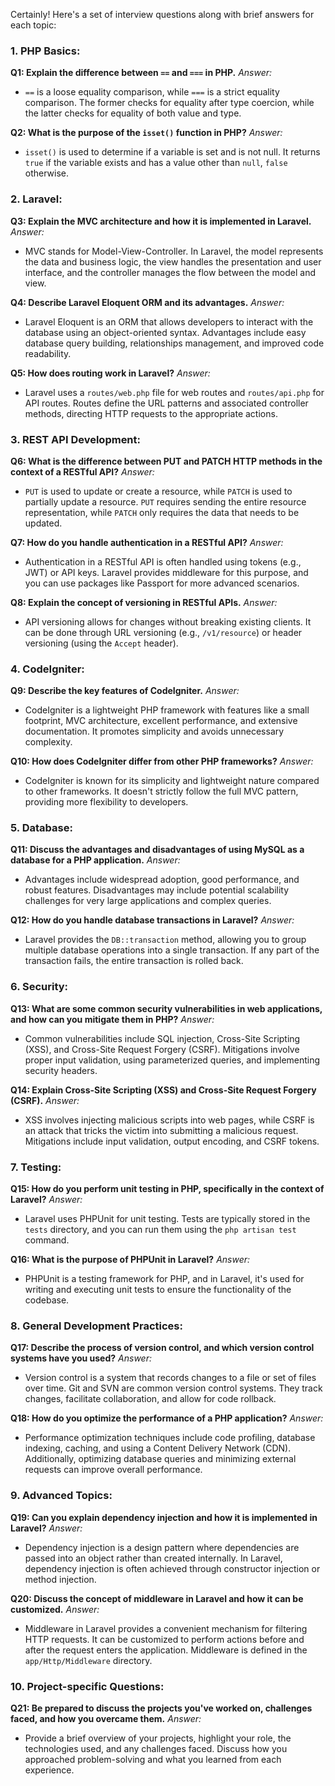 Certainly! Here's a set of interview questions along with brief answers for each topic:

### 1. PHP Basics:

**Q1: Explain the difference between `==` and `===` in PHP.**
*Answer:* 
- `==` is a loose equality comparison, while `===` is a strict equality comparison. The former checks for equality after type coercion, while the latter checks for equality of both value and type.

**Q2: What is the purpose of the `isset()` function in PHP?**
*Answer:* 
- `isset()` is used to determine if a variable is set and is not null. It returns `true` if the variable exists and has a value other than `null`, `false` otherwise.

### 2. Laravel:

**Q3: Explain the MVC architecture and how it is implemented in Laravel.**
*Answer:* 
- MVC stands for Model-View-Controller. In Laravel, the model represents the data and business logic, the view handles the presentation and user interface, and the controller manages the flow between the model and view.

**Q4: Describe Laravel Eloquent ORM and its advantages.**
*Answer:* 
- Laravel Eloquent is an ORM that allows developers to interact with the database using an object-oriented syntax. Advantages include easy database query building, relationships management, and improved code readability.

**Q5: How does routing work in Laravel?**
*Answer:* 
- Laravel uses a `routes/web.php` file for web routes and `routes/api.php` for API routes. Routes define the URL patterns and associated controller methods, directing HTTP requests to the appropriate actions.

### 3. REST API Development:

**Q6: What is the difference between PUT and PATCH HTTP methods in the context of a RESTful API?**
*Answer:* 
- `PUT` is used to update or create a resource, while `PATCH` is used to partially update a resource. `PUT` requires sending the entire resource representation, while `PATCH` only requires the data that needs to be updated.

**Q7: How do you handle authentication in a RESTful API?**
*Answer:* 
- Authentication in a RESTful API is often handled using tokens (e.g., JWT) or API keys. Laravel provides middleware for this purpose, and you can use packages like Passport for more advanced scenarios.

**Q8: Explain the concept of versioning in RESTful APIs.**
*Answer:* 
- API versioning allows for changes without breaking existing clients. It can be done through URL versioning (e.g., `/v1/resource`) or header versioning (using the `Accept` header).

### 4. CodeIgniter:

**Q9: Describe the key features of CodeIgniter.**
*Answer:* 
- CodeIgniter is a lightweight PHP framework with features like a small footprint, MVC architecture, excellent performance, and extensive documentation. It promotes simplicity and avoids unnecessary complexity.

**Q10: How does CodeIgniter differ from other PHP frameworks?**
*Answer:* 
- CodeIgniter is known for its simplicity and lightweight nature compared to other frameworks. It doesn't strictly follow the full MVC pattern, providing more flexibility to developers.

### 5. Database:

**Q11: Discuss the advantages and disadvantages of using MySQL as a database for a PHP application.**
*Answer:* 
- Advantages include widespread adoption, good performance, and robust features. Disadvantages may include potential scalability challenges for very large applications and complex queries.

**Q12: How do you handle database transactions in Laravel?**
*Answer:* 
- Laravel provides the `DB::transaction` method, allowing you to group multiple database operations into a single transaction. If any part of the transaction fails, the entire transaction is rolled back.

### 6. Security:

**Q13: What are some common security vulnerabilities in web applications, and how can you mitigate them in PHP?**
*Answer:* 
- Common vulnerabilities include SQL injection, Cross-Site Scripting (XSS), and Cross-Site Request Forgery (CSRF). Mitigations involve proper input validation, using parameterized queries, and implementing security headers.

**Q14: Explain Cross-Site Scripting (XSS) and Cross-Site Request Forgery (CSRF).**
*Answer:* 
- XSS involves injecting malicious scripts into web pages, while CSRF is an attack that tricks the victim into submitting a malicious request. Mitigations include input validation, output encoding, and CSRF tokens.

### 7. Testing:

**Q15: How do you perform unit testing in PHP, specifically in the context of Laravel?**
*Answer:* 
- Laravel uses PHPUnit for unit testing. Tests are typically stored in the `tests` directory, and you can run them using the `php artisan test` command.

**Q16: What is the purpose of PHPUnit in Laravel?**
*Answer:* 
- PHPUnit is a testing framework for PHP, and in Laravel, it's used for writing and executing unit tests to ensure the functionality of the codebase.

### 8. General Development Practices:

**Q17: Describe the process of version control, and which version control systems have you used?**
*Answer:* 
- Version control is a system that records changes to a file or set of files over time. Git and SVN are common version control systems. They track changes, facilitate collaboration, and allow for code rollback.

**Q18: How do you optimize the performance of a PHP application?**
*Answer:* 
- Performance optimization techniques include code profiling, database indexing, caching, and using a Content Delivery Network (CDN). Additionally, optimizing database queries and minimizing external requests can improve overall performance.

### 9. Advanced Topics:

**Q19: Can you explain dependency injection and how it is implemented in Laravel?**
*Answer:* 
- Dependency injection is a design pattern where dependencies are passed into an object rather than created internally. In Laravel, dependency injection is often achieved through constructor injection or method injection.

**Q20: Discuss the concept of middleware in Laravel and how it can be customized.**
*Answer:* 
- Middleware in Laravel provides a convenient mechanism for filtering HTTP requests. It can be customized to perform actions before and after the request enters the application. Middleware is defined in the `app/Http/Middleware` directory.

### 10. Project-specific Questions:

**Q21: Be prepared to discuss the projects you've worked on, challenges faced, and how you overcame them.**
*Answer:* 
- Provide a brief overview of your projects, highlight your role, the technologies used, and any challenges faced. Discuss how you approached problem-solving and what you learned from each experience.
